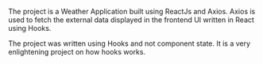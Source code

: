 The project is a Weather Application built using ReactJs and Axios.
Axios is used to fetch the external data displayed in the frontend UI written in React using Hooks.

The project was written using Hooks and not component state.
It is a very enlightening project on how hooks works.